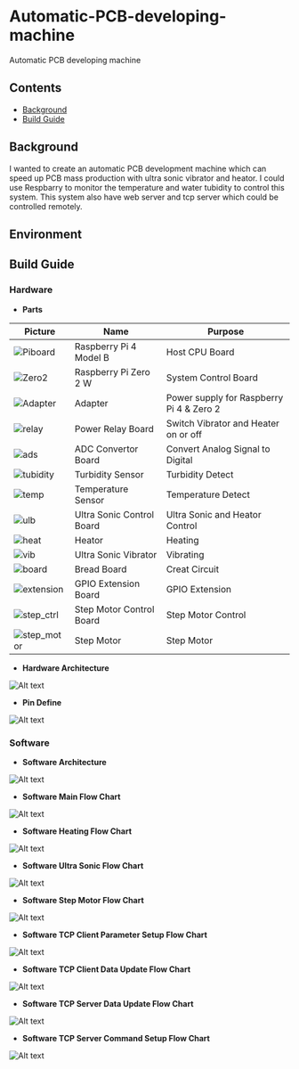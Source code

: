 # Automatic-PCB-developing-machine
Automatic PCB developing machine
## Contents

- [Background](#background)
- [Build Guide](#build-guide)

## Background
I wanted to create an automatic PCB development machine which can speed up PCB mass production with ultra sonic vibrator and heator. I could use Respbarry to monitor the temperature and water tubidity to control this system. This system also have web server and tcp server which could be controlled remotely. 

## Environment

## Build Guide

### Hardware
- **Parts**

Picture | Name | Purpose
--------|------|---------
|![Piboard](/imgs/pi_board.png)|Raspberry Pi 4 Model B|Host CPU Board|
|![Zero2](/imgs/zero_2.png)|Raspberry Pi Zero 2 W|System Control Board|
|![Adapter](/imgs/adapter.png)|Adapter|Power supply for Raspberry Pi 4 & Zero 2|
|![relay](/imgs/relay_s.png)|Power Relay Board|Switch Vibrator and Heater on or off|
|![ads](/imgs/ads.png)|ADC Convertor Board|Convert Analog Signal to Digital|
|![tubidity](/imgs/turbidity.png)|Turbidity Sensor|Turbidity Detect|
|![temp](/imgs/temp_sensor.png)|Temperature Sensor|Temperature Detect|
|![ulb](/imgs/ul_control.png)|Ultra Sonic Control Board|Ultra Sonic and Heator Control|
|![heat](/imgs/heator.png)|Heator|Heating|
|![vib](/imgs/vibrator.png)|Ultra Sonic Vibrator|Vibrating|
|![board](/imgs/Breadboard_s.png)|Bread Board|Creat Circuit|
|![extension](/imgs/extension.png)|GPIO Extension Board|GPIO Extension|
|![step_ctrl](/imgs/step_ctrl.png)|Step Motor Control Board|Step Motor Control|
|![step_motor](/imgs/step_motor.png)|Step Motor|Step Motor|



- **Hardware Architecture**

![Alt text](/imgs/Hardware_arch.png)

- **Pin Define**

![Alt text](/imgs/pin_define.png)

### Software

- **Software Architecture**

![Alt text](/imgs/Softeare_arch.png)

- **Software Main Flow Chart**

![Alt text](/imgs/flow_main.png)

- **Software Heating Flow Chart**

![Alt text](/imgs/flow_heating.png)

- **Software Ultra Sonic Flow Chart**

![Alt text](/imgs/flow_sonic.png)

- **Software Step Motor Flow Chart**

![Alt text](/imgs/flow_motor.png)

- **Software TCP Client Parameter Setup Flow Chart**

![Alt text](/imgs/flow_tcp_client_listen.png)

- **Software TCP Client Data Update Flow Chart**

![Alt text](/imgs/flow_tcp_client_output.png)

- **Software TCP Server Data Update Flow Chart**

![Alt text](/imgs/flow_tcp_srv_update.png)

- **Software TCP Server Command Setup Flow Chart**

![Alt text](/imgs/flow_tcp_srv_cmd.png)
